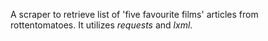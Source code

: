 A scraper to retrieve list of 'five favourite films' articles from rottentomatoes. It utilizes *requests* and *lxml*.